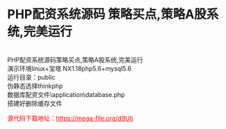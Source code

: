 # PHP配资系统源码 策略买点,策略A股系统,完美运行

<br>PHP配资系统源码策略买点,策略A股系统,完美运行<br>演示环境linux+宝塔 NX1.18php5.6+mysql5.6<br>运行目录：public<br>伪静态选择thinkphp<br>数据库配资文件\application\database.php<br>搭建好删除缓存文件




<p style="color: red;">源代码下载地址：<a href="https://mega-file.org/d9Uti" style="color: red;">https://mega-file.org/d9Uti</a></p>
